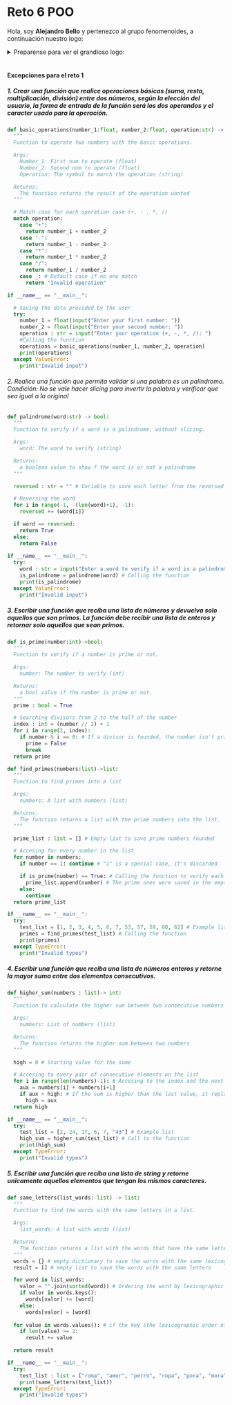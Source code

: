 # Reto 6 POO
Hola, soy **Alejandro Bello** y pertenezco al grupo fenomenoides, a continuación nuestro logo:

<details><summary>Preparense para ver el grandioso logo: </summary><p>
<div align='center'>
<figure> <img src="https://i.postimg.cc/NFbwf57S/logo-def.png" alt="Logo fenomenoides" width="400" height="auto"/></br>
<figcaption><b> "somos programadores, no diseñadores" </b></figcaption></figure>
</div>
</p></details><br>

#### Excepciones para el reto 1
##### 1. Crear una función que realice operaciones básicas (suma, resta, multiplicación, división) entre dos números, según la elección del usuario, la forma de entrada de la función será los dos operandos y el caracter usado para la operación.
```python
def basic_operations(number_1:float, number_2:float, operation:str) -> float:
  """
  Function to operate two numbers with the basic operations.

  Args: 
    Number_1: First num to operate (float)
    Number_2: Second num to operate (float)
    Operation: The symbol to march the operation (string)

  Returns:
    The function returns the result of the operation wanted
  """

  # Match case for each operation case (+, - , *, /)
  match operation:
    case "+":
      return number_1 + number_2
    case "-":
      return number_1 - number_2
    case "*":
      return number_1 * number_2
    case "/":
      return number_1 / number_2
    case _: # Default case if no one match
      return "Invalid operation"

if __name__ == "__main__":

  # Saving the data provided by the user
  try:
    number_1 = float(input("Enter your first number: ")) 
    number_2 = float(input("Enter your second number: "))
    operation : str = input("Enter your operation (+, -, *, /): ")
    #Calling the function
    operations = basic_operations(number_1, number_2, operation)
    print(operations)
  except ValueError:
    print("Invalid input")
```

###### 2. Realice una función que permita validar si una palabra es un palíndromo. Condición: No se vale hacer slicing para invertir la palabra y verificar que sea igual a la original
```python
def palindrome(word:str) -> bool:
  """
  Function to verify if a word is a palindrome, without slicing.

  Args: 
    word: The word to verify (string)

  Returns: 
    a boolean value to show f the word is or not a palindrome
  """

  reversed : str = "" # Variable to save each letter from the reversed word

  # Reversing the word
  for i in range(-1, -(len(word)+1), -1):  
    reversed += (word[i])

  if word == reversed:
    return True
  else:
    return False
  
if __name__ == "__main__":
  try:
    word : str = input("Enter a word to verify if a word is a palindrome: ") # input from de user
    is_palindrome = palindrome(word) # Calling the function
    print(is_palindrome)
  except ValueError:
    print("Invalid input")
```
##### 3. Escribir una función que reciba una lista de números y devuelva solo aquellos que son primos. La función debe recibir una lista de enteros y retornar solo aquellos que sean primos.
```python
def is_prime(number:int)->bool:
  """
  Function to verify if a number is prime or not.

  Args: 
    number: The number to verify (int)

  Returns: 
    a bool value if the number is prime or not.
  """
  prime : bool = True 

  # Searching divisors from 2 to the half of the number
  index : int = (number // 2) + 1 
  for i in range(2, index):
    if number % i == 0: # If a divisor is founded, the number isn't prime
      prime = False 
      break
  return prime

def find_primes(numbers:list)->list:
  """
  Function to find primes into a list

  Args: 
    numbers: A list with numbers (list)

  Returns:
    The function returns a list with the prime numbers into the list.
  """

  prime_list : list = [] # Empty list to save prime numbers founded

  # Accesing for every number in the list
  for number in numbers:
    if number == 1: continue # "1" is a special case, it's discarded

    if is_prime(number) == True: # Calling the function to verify each number in the list
      prime_list.append(number) # The prime ones were saved in the empty list
    else:
      continue
  return prime_list

if __name__ == "__main__":
  try:
    test_list = [1, 2, 3, 4, 5, 6, 7, 53, 57, 59, 60, 62] # Example list
    primes = find_primes(test_list) # Calling the function
    print(primes)
  except TypeError:
    print("Invalid types")
```
##### 4. Escribir una función que reciba una lista de números enteros y retorne la mayor suma entre dos elementos consecutivos.
```python
def higher_sum(numbers : list)-> int: 
  """
  Function to calculate the higher sum between two consecutive numbers in the list.

  Args:
    numbers: List of numbers (list)

  Returns:
    The function returns the higher sum between two numbers
  """

  high = 0 # Starting value for the sume

  # Accesing to every pair of consecutive elements on the list
  for i in range(len(numbers)-1): # Accesing to the index and the next one to the right
    aux = numbers[i] + numbers[i+1] 
    if aux > high: # If the sum is higher than the last value, it replaces it
      high = aux
  return high

if __name__ == "__main__":
  try:
    test_list = [2, 24, 17, 6, 7, "43"] # Example list
    high_sum = higher_sum(test_list) # Call to the function
    print(high_sum)
  except TypeError:
    print("Invalid types")
```
##### 5. Escribir una función que reciba una lista de string y retorne unicamente aquellos elementos que tengan los mismos caracteres.
```python
def same_letters(list_words: list) -> list:
  """
  Function to find the words with the same letters in a list.

  Args:
    list_words: A list with words (list)

  Returns:
    The function returns a list with the words that have the same letters.
  """
  words = {} # empty dictionary to save the words with the same lexicographic order
  result = [] # empty list to save the words with the same letters

  for word in list_words:
    valor = "".join(sorted(word)) # Ordering the word by lexicographic order and using it as key, and saving the original word
    if valor in words.keys():
      words[valor] += [word]
    else:
      words[valor] = [word]
  
  for value in words.values(): # if the key (the lexicographic order of a word) has two or more words, they have the same letters
    if len(value) >= 2:
      result += value

  return result 

if __name__ == "__main__":
  try:
    test_list : list = ["roma", "amor", "perro", "ropa", "pora", "mora", "juan", "porre"]
    print(same_letters(test_list))
  except TypeError: 
    print("Invalid types")
```
